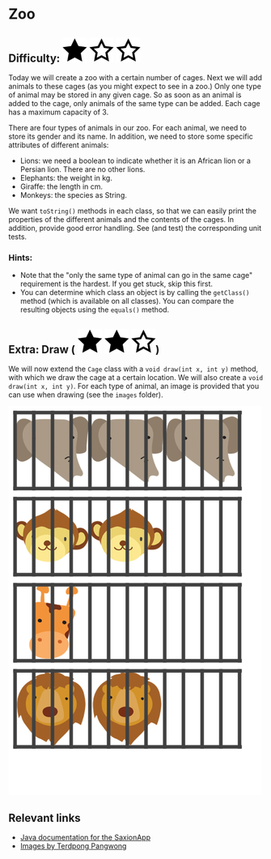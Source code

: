 # Zoo
## Difficulty: ![Filled](../resources/star-filled.svg) ![Filled](../resources/star-outlined.svg) ![Outlined](../resources/star-outlined.svg) 

Today we will create a zoo with a certain number of cages. Next we will add animals to these cages (as you might expect 
to see in a zoo.) Only one type of animal may be stored in any given cage. So as soon as an animal is added to the cage, 
only animals of the same type can be added. Each cage has a maximum capacity of 3.

There are four types of animals in our zoo. For each animal, we need to store its gender and its name.
In addition, we need to store some specific attributes of different animals:
- Lions: we need a boolean to indicate whether it is an African lion or a Persian lion. There are no other lions.
- Elephants: the weight in kg.
- Giraffe: the length in cm.
- Monkeys: the species as String.

We want `toString()` methods in each class, so that we can easily print the properties of the different animals and the 
contents of the cages. In addition, provide good error handling. See (and test) the corresponding unit tests.

### Hints:
- Note that the "only the same type of animal can go in the same cage" requirement is the hardest. If you get stuck, skip this first.
- You can determine which class an object is by calling the `getClass()` method (which is available on all classes). You can
  compare the resulting objects using the `equals()` method.

## Extra: Draw ( ![Filled](../resources/star-filled.svg) ![Filled](../resources/star-filled.svg) ![Outlined](../resources/star-outlined.svg))
We will now extend the `Cage` class with a `void draw(int x, int y)` method, with which we draw the cage at a certain location.
We will also create a `void draw(int x, int y)`. For each type of animal, an image is provided that you can use when drawing (see the `images` folder).

![Example](sample_output.png)

## Relevant links
* [Java documentation for the SaxionApp](https://saxionapp.hboictlab.nl/nl/saxion/app/SaxionApp.html)
* [Images by Terdpong Pangwong](https://www.vecteezy.com/free-vector/nature)
